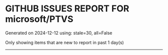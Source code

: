 
# GITHUB ISSUES REPORT FOR microsoft/PTVS


Generated on 2024-12-12 using: stale=30, all=False


Only showing items that are new to report in past 1 day(s)


---




















